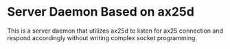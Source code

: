 # Server Daemon Based on ax25d

This is a server daemon that utilizes ax25d to listen for ax25 connection and respond accordingly without writing complex socket programming.

